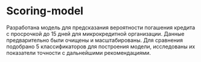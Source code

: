 # Scoring-model
Разработана модель для предсказания вероятности погашения кредита с просрочкой до 15 дней для микрокредитной организации. 
Данные предварительно были очищены и масштабированы. Для сравнения подобрано 5 классификаторов для построения модели, исследованы их показатели точности с дальнейшими рекомендациями.
